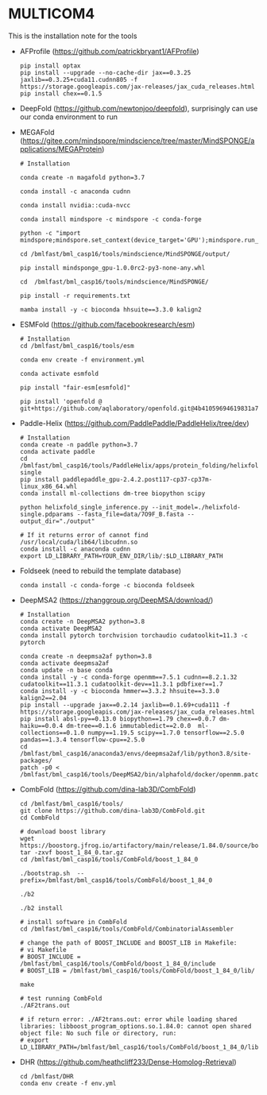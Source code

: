 # MULTICOM4
This is the installation note for the tools

- AFProfile (https://github.com/patrickbryant1/AFProfile)
  
     ```
     pip install optax
     pip install --upgrade --no-cache-dir jax==0.3.25 jaxlib==0.3.25+cuda11.cudnn805 -f https://storage.googleapis.com/jax-releases/jax_cuda_releases.html
     pip install chex==0.1.5
     ```
- DeepFold (https://github.com/newtonjoo/deepfold), surprisingly can use our conda environment to run

- MEGAFold (https://gitee.com/mindspore/mindscience/tree/master/MindSPONGE/applications/MEGAProtein)

     ```
     # Installation

     conda create -n magafold python=3.7

     conda install -c anaconda cudnn 

     conda install nvidia::cuda-nvcc

     conda install mindspore -c mindspore -c conda-forge 

     python -c "import mindspore;mindspore.set_context(device_target='GPU');mindspore.run_check()" 

     cd /bmlfast/bml_casp16/tools/mindscience/MindSPONGE/output/ 

     pip install mindsponge_gpu-1.0.0rc2-py3-none-any.whl 

     cd  /bmlfast/bml_casp16/tools/mindscience/MindSPONGE/ 

     pip install -r requirements.txt 

     mamba install -y -c bioconda hhsuite==3.3.0 kalign2

     ```

- ESMFold (https://github.com/facebookresearch/esm)

     ```
     # Installation
     cd /bmlfast/bml_casp16/tools/esm

     conda env create -f environment.yml

     conda activate esmfold

     pip install "fair-esm[esmfold]"

     pip install 'openfold @ git+https://github.com/aqlaboratory/openfold.git@4b41059694619831a7db195b7e0988fc4ff3a307'

     ```

- Paddle-Helix (https://github.com/PaddlePaddle/PaddleHelix/tree/dev)

     ```
     # Installation
     conda create -n paddle python=3.7
     conda activate paddle
     cd /bmlfast/bml_casp16/tools/PaddleHelix/apps/protein_folding/helixfold-single
     pip install paddlepaddle_gpu-2.4.2.post117-cp37-cp37m-linux_x86_64.whl
     conda install ml-collections dm-tree biopython scipy

     python helixfold_single_inference.py --init_model=./helixfold-single.pdparams --fasta_file=data/7O9F_B.fasta --output_dir="./output"

     # If it returns error of cannot find /usr/local/cuda/lib64/libcudnn.so
     conda install -c anaconda cudnn
     export LD_LIBRARY_PATH=YOUR_ENV_DIR/lib/:$LD_LIBRARY_PATH

     ```     

- Foldseek (need to rebuild the template database) 
     ```
     conda install -c conda-forge -c bioconda foldseek
     ```

- DeepMSA2 (https://zhanggroup.org/DeepMSA/download/)

     ```
     # Installation
     conda create -n DeepMSA2 python=3.8
     conda activate DeepMSA2
     conda install pytorch torchvision torchaudio cudatoolkit=11.3 -c pytorch

     conda create -n deepmsa2af python=3.8
     conda activate deepmsa2af
     conda update -n base conda
     conda install -y -c conda-forge openmm==7.5.1 cudnn==8.2.1.32 cudatoolkit==11.3.1 cudatoolkit-dev==11.3.1 pdbfixer==1.7
     conda install -y -c bioconda hmmer==3.3.2 hhsuite==3.3.0 kalign2==2.04
     pip install --upgrade jax==0.2.14 jaxlib==0.1.69+cuda111 -f https://storage.googleapis.com/jax-releases/jax_cuda_releases.html
     pip install absl-py==0.13.0 biopython==1.79 chex==0.0.7 dm-haiku==0.0.4 dm-tree==0.1.6 immutabledict==2.0.0  ml-collections==0.1.0 numpy==1.19.5 scipy==1.7.0 tensorflow==2.5.0 pandas==1.3.4 tensorflow-cpu==2.5.0
     cd /bmlfast/bml_casp16/anaconda3/envs/deepmsa2af/lib/python3.8/site-packages/
     patch -p0 < /bmlfast/bml_casp16/tools/DeepMSA2/bin/alphafold/docker/openmm.patch
     ```

- CombFold (https://github.com/dina-lab3D/CombFold)

     ```
     cd /bmlfast/bml_casp16/tools/
     git clone https://github.com/dina-lab3D/CombFold.git
     cd CombFold

     # download boost library
     wget https://boostorg.jfrog.io/artifactory/main/release/1.84.0/source/boost_1_84_0.tar.gz
     tar -zxvf boost_1_84_0.tar.gz
     cd /bmlfast/bml_casp16/tools/CombFold/boost_1_84_0

     ./bootstrap.sh  --prefix=/bmlfast/bml_casp16/tools/CombFold/boost_1_84_0

     ./b2

     ./b2 install

     # install software in CombFold
     cd /bmlfast/bml_casp16/tools/CombFold/CombinatorialAssembler
     
     # change the path of BOOST_INCLUDE and BOOST_LIB in Makefile:
     # vi Makefile
     # BOOST_INCLUDE = /bmlfast/bml_casp16/tools/CombFold/boost_1_84_0/include
     # BOOST_LIB = /bmlfast/bml_casp16/tools/CombFold/boost_1_84_0/lib/

     make

     # test running CombFold
     ./AF2trans.out

     # if return error: ./AF2trans.out: error while loading shared libraries: libboost_program_options.so.1.84.0: cannot open shared object file: No such file or directory, run:
     # export LD_LIBRARY_PATH=/bmlfast/bml_casp16/tools/CombFold/boost_1_84_0/lib
     
     ```

- DHR (https://github.com/heathcliff233/Dense-Homolog-Retrieval)

     ```
     cd /bmlfast/DHR
     conda env create -f env.yml
     ```

